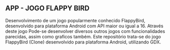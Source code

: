 ## APP - JOGO FLAPPY BIRD

Desenvolvimento de um jogo popularmente conhecido FlappyBird, desenvolvido para plataforma Android com API maior ou igual a 16.
Através deste jogo Pode-se desenvolver diversos outros jogos com funcionalidades parecidas, assim como graficos também.
Este repositório trata-se do jogo FlappyBird (Clone) desenvolvido para plataforma Android, utilizando GDX.
